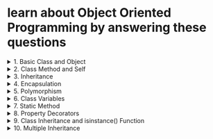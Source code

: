 # learn about Object Oriented Programming by answering these questions

<details>
<summary>1. Basic Class and Object</summary>
Problem: Create a Car class with attributes like brand and model. Then create an instance of this class.
</details>

<details>
<summary>2. Class Method and Self</summary>
Problem: Add a method to the Car class that displays the full name of the car (brand and model).
</details>

<details>
<summary>3. Inheritance</summary>
Problem: Create an ElectricCar class that inherits from the Car class and has an additional attribute battery_size.
</details>

<details>
<summary>4. Encapsulation</summary>
Problem: Modify the Car class to encapsulate the brand attribute, making it private, and provide a getter method for it.
</details>

<details>
<summary>5. Polymorphism</summary>
Problem: Demonstrate polymorphism by defining a method fuel_type in both Car and ElectricCar classes, but with different behaviors.
</details>

<details>
<summary>6. Class Variables</summary>
Problem: Add a class variable to Car that keeps track of the number of cars created.
</details>

<details>
<summary>7. Static Method</summary>
Problem: Add a static method to the Car class that returns a general description of a car.
</details>

<details>
<summary>8. Property Decorators</summary>
Problem: Use a property decorator in the Car class to make the model attribute read-only.
</details>

<details>
<summary>9. Class Inheritance and isinstance() Function</summary>
Problem: Demonstrate the use of isinstance() to check if my_tesla is an instance of Car and ElectricCar.
</details>

<details>
<summary>10. Multiple Inheritance</summary>
Problem: Create two classes Battery and Engine, and let the ElectricCar class inherit from both, demonstrating multiple inheritance.
</details>
